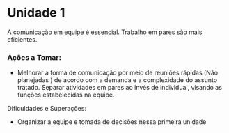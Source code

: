 # Unidade 1
A comunicação em equipe é essencial.
Trabalho em pares são mais eficientes. 
### Ações a Tomar:
- Melhorar a forma de comunicação por meio de reuniões rápidas (Não planejadas ) de acordo com a demanda e a complexidade do assunto tratado.
  Separar atividades em pares ao invés de individual, visando as funções estabelecidas na equipe. 

Dificuldades e Superações:
- Organizar a equipe e tomada de decisões nessa primeira unidade